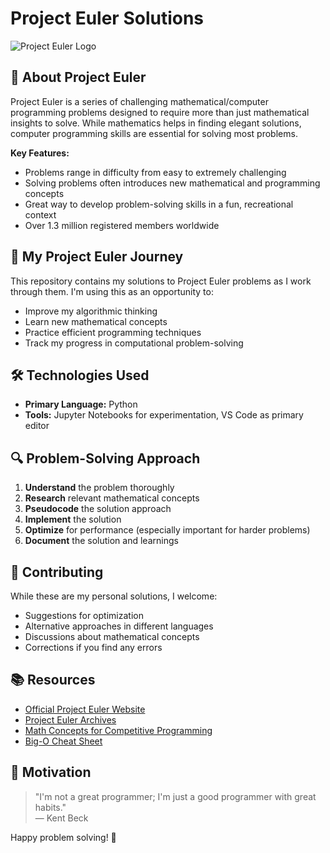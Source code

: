 # Project Euler Solutions

![Project Euler Logo](https://projecteuler.net/themes/logo_default.png)

## 📖 About Project Euler

Project Euler is a series of challenging mathematical/computer programming problems designed to require more than just mathematical insights to solve. While mathematics helps in finding elegant solutions, computer programming skills are essential for solving most problems.

**Key Features:**
- Problems range in difficulty from easy to extremely challenging
- Solving problems often introduces new mathematical and programming concepts
- Great way to develop problem-solving skills in a fun, recreational context
- Over 1.3 million registered members worldwide

## 🚀 My Project Euler Journey

This repository contains my solutions to Project Euler problems as I work through them. I'm using this as an opportunity to:
- Improve my algorithmic thinking
- Learn new mathematical concepts
- Practice efficient programming techniques
- Track my progress in computational problem-solving

## 🛠️ Technologies Used

- **Primary Language:** Python
- **Tools:** Jupyter Notebooks for experimentation, VS Code as primary editor

## 🔍 Problem-Solving Approach

1. **Understand** the problem thoroughly
2. **Research** relevant mathematical concepts
3. **Pseudocode** the solution approach
4. **Implement** the solution
5. **Optimize** for performance (especially important for harder problems)
6. **Document** the solution and learnings

## 🤝 Contributing

While these are my personal solutions, I welcome:
- Suggestions for optimization
- Alternative approaches in different languages
- Discussions about mathematical concepts
- Corrections if you find any errors

## 📚 Resources

- [Official Project Euler Website](https://projecteuler.net)
- [Project Euler Archives](https://projecteuler.net/archives)
- [Math Concepts for Competitive Programming](https://cp-algorithms.com)
- [Big-O Cheat Sheet](https://www.bigocheatsheet.com)

## 🌟 Motivation

> "I'm not a great programmer; I'm just a good programmer with great habits."  
> — Kent Beck

Happy problem solving! 🎉
